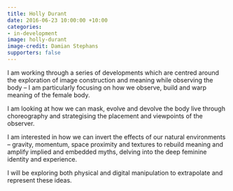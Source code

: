```yaml
---
title: Holly Durant
date: 2016-06-23 10:00:00 +10:00
categories:
- in-development
image: holly-durant
image-credit: Damian Stephans
supporters: false
---
```


<!-- https://thesubstation.org.au/show/holly-durant/ -->

I am working through a series of developments which are centred around the exploration of image construction and meaning while observing the body – I am particularly focusing on how we observe, build and warp meaning of the female body.

I am looking at how we can mask, evolve and devolve the body live through choreography and strategising the placement and viewpoints of the observer.

I am interested in how we can invert the effects of our natural environments – gravity, momentum, space proximity and textures to rebuild meaning and amplify implied and embedded myths, delving into the deep feminine identity and experience.

I will be exploring both physical and digital manipulation to extrapolate and represent these ideas.
